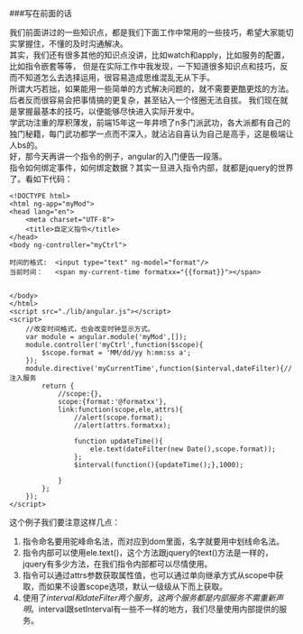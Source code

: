 ###写在前面的话

我们前面讲过的一些知识点，都是我们下面工作中常用的一些技巧，希望大家能切实掌握住，不懂的及时沟通解决。<br />
其实，我们还有很多其他的知识点没讲，比如watch和apply，比如服务的配置，比如指令嵌套等等，
但是在实际工作中我发现，一下知道很多知识点和技巧，反而不知道怎么去选择运用，很容易造成思维混乱无从下手。<br />
所谓大巧若拙，如果能用一些简单的方式解决问题的，就不需要更酷更炫的方法。
后者反而很容易会把事情搞的更复杂，甚至钻入一个怪圈无法自拔。
我们现在就是掌握最基本的技巧，以便能够尽快进入实际开发中。<br />
学武功注重的厚积薄发，前端15年这一年井喷了n多门派武功，各大派都有自己的独门秘籍，每门武功都学一点而不深入，就沾沾自喜认为自己是高手，这是极端让人bs的。<br />
好，那今天再讲一个指令的例子，angular的入门便告一段落。<br />
指令如何绑定事件，如何绑定数据？其实一旦进入指令内部，就都是jquery的世界了。看如下代码：<br />

```
<!DOCTYPE html>
<html ng-app="myMod">
<head lang="en">
    <meta charset="UTF-8">
    <title>自定义指令</title>
</head>
<body ng-controller="myCtrl">

时间的格式:  <input type="text" ng-model="format"/>
当前时间：   <span my-current-time formatxx="{{format}}"></span>


</body>
</html>
<script src="./lib/angular.js"></script>
<script>
    //改变时间格式，也会改变时钟显示方式。
    var module = angular.module('myMod',[]);
    module.controller('myCtrl',function($scope){
        $scope.format = 'MM/dd/yy h:mm:ss a';
    });
    module.directive('myCurrentTime',function($interval,dateFilter){//注入服务
        return {
            //scope:{},
            scope:{format:'@formatxx'},
            link:function(scope,ele,attrs){
                //alert(scope.format);
                //alert(attrs.formatxx);

                function updateTime(){
                    ele.text(dateFilter(new Date(),scope.format));
                };
                $interval(function(){updateTime();},1000);

            }
        };
    });
</script>
```
这个例子我们要注意这样几点：<br />
1. 指令命名要用驼峰命名法，而对应到dom里面，名字就要用中划线命名法。<br />
2. 指令内部可以使用ele.text()，这个方法跟jquery的text()方法是一样的，jquery有多少方法，在我们指令内部都可以尽情使用。<br />
3. 指令可以通过attrs参数获取属性值，也可以通过单向继承方式从scope中获取，而如果不设置scope选项，默认一级级从下而上获取。<br />
4. 使用了$interval和dateFilter两个服务，这两个服务都是内部服务不需重新声明。$interval跟setInterval有一些不一样的地方，我们尽量使用内部提供的服务。<br />
